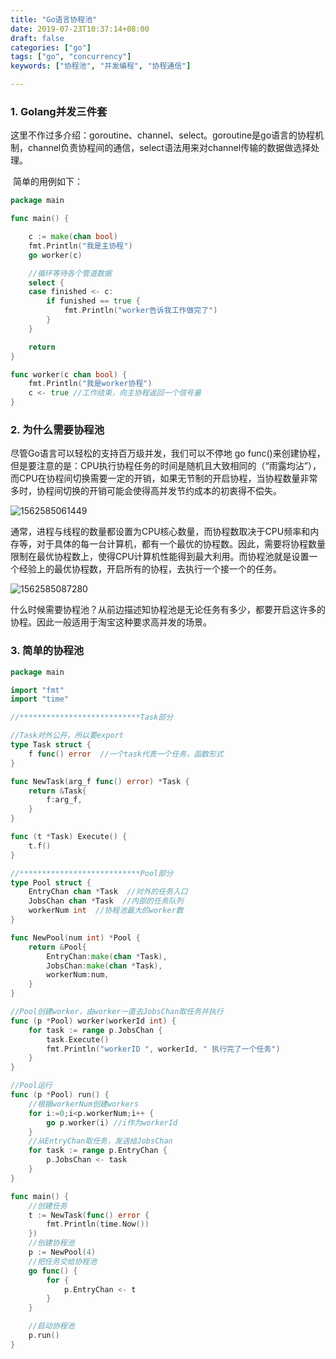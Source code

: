 ```yaml
---
title: "Go语言协程池"
date: 2019-07-23T10:37:14+08:00
draft: false
categories: ["go"]
tags: ["go", "concurrency"]
keywords: ["协程池", "并发编程", "协程通信"]

---
```


### 1. Golang并发三件套

​		这里不作过多介绍：goroutine、channel、select。goroutine是go语言的协程机制，channel负责协程间的通信，select语法用来对channel传输的数据做选择处理。

​		简单的用例如下：

```go
package main

func main() {

    c := make(chan bool)
    fmt.Println("我是主协程")
    go worker(c)

    //循环等待各个管道数据
    select {
    case finished <- c:
        if funished == true {
            fmt.Println("worker告诉我工作做完了")
        }
    }

    return
}

func worker(c chan bool) {
    fmt.Println("我是worker协程")
    c <- true //工作结束，向主协程返回一个信号量
}
```



### 2. 为什么需要协程池

尽管Go语言可以轻松的支持百万级并发，我们可以不停地 go func()来创建协程，但是要注意的是：CPU执行协程任务的时间是随机且大致相同的（“雨露均沾”），而CPU在协程间切换需要一定的开销，如果无节制的开启协程，当协程数量非常多时，协程间切换的开销可能会使得高并发节约成本的初衷得不偿失。

![1562585061449](/images/1562585061449.png)

通常，进程与线程的数量都设置为CPU核心数量，而协程数取决于CPU频率和内存等，对于具体的每一台计算机，都有一个最优的协程数。因此，需要将协程数量限制在最优协程数上，使得CPU计算机性能得到最大利用。而协程池就是设置一个经验上的最优协程数，开启所有的协程，去执行一个接一个的任务。

![1562585087280](/images/1562585087280.png)

什么时候需要协程池？从前边描述知协程池是无论任务有多少，都要开启这许多的协程。因此一般适用于淘宝这种要求高并发的场景。

### 3. 简单的协程池

```go
package main

import "fmt"
import "time"

//***************************Task部分

//Task对外公开，所以要export
type Task struct {
	f func() error  //一个task代表一个任务，函数形式
}

func NewTask(arg_f func() error) *Task {
    return &Task{
        f:arg_f,
    }
}

func (t *Task) Execute() {
    t.f()
}

//***************************Pool部分
type Pool struct {
    EntryChan chan *Task  //对外的任务入口
    JobsChan chan *Task  //内部的任务队列
    workerNum int  //协程池最大的worker数
}

func NewPool(num int) *Pool {
    return &Pool{
        EntryChan:make(chan *Task),
        JobsChan:make(chan *Task),
        workerNum:num,
    }
}

//Pool创建worker，由worker一直去JobsChan取任务并执行
func (p *Pool) worker(workerId int) {
    for task := range p.JobsChan {
        task.Execute()
        fmt.Println("workerID ", workerId, " 执行完了一个任务")
    }
}

//Pool运行
func (p *Pool) run() {
    //根据workerNum创建workers
    for i:=0;i<p.workerNum;i++ {
        go p.worker(i) //i作为workerId
    }
    //从EntryChan取任务，发送给JobsChan
    for task := range p.EntryChan {
        p.JobsChan <- task
    }
}

func main() {
    //创建任务
    t := NewTask(func() error {
        fmt.Println(time.Now())
    })
    //创建协程池
    p := NewPool(4)
    //把任务交给协程池
    go func() {
        for {
            p.EntryChan <- t
        }
    }

    //启动协程池
    p.run()
}
```

